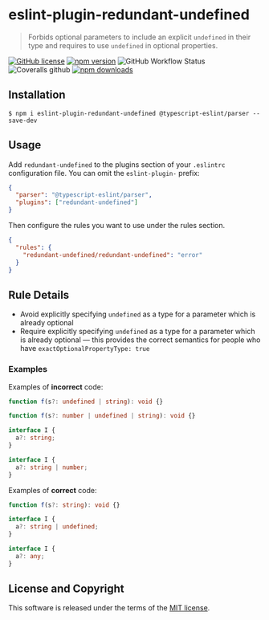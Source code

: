 # eslint-plugin-redundant-undefined

> Forbids optional parameters to include an explicit `undefined` in their type and requires to use `undefined` in optional properties.

[![GitHub license](https://img.shields.io/badge/license-MIT-blue.svg?style=flat-square)](https://github.com/a-tarasyuk/eslint-plugin-redundant-undefined/blob/master/LICENSE) [![npm version](https://img.shields.io/npm/v/eslint-plugin-redundant-undefined.svg?style=flat-square)](https://www.npmjs.com/package/eslint-plugin-redundant-undefined) ![GitHub Workflow Status](https://img.shields.io/github/workflow/status/a-tarasyuk/eslint-plugin-redundant-undefined/main?style=flat-square) ![Coveralls github](https://img.shields.io/coveralls/github/a-tarasyuk/eslint-plugin-redundant-undefined?style=flat-square) [![npm downloads](https://img.shields.io/npm/dm/eslint-plugin-redundant-undefined.svg?style=flat-square)](https://www.npmjs.com/package/eslint-plugin-redundant-undefined)

## Installation

```
$ npm i eslint-plugin-redundant-undefined @typescript-eslint/parser --save-dev
```

## Usage

Add `redundant-undefined` to the plugins section of your `.eslintrc` configuration file. You can omit the `eslint-plugin-` prefix:

```json
{
  "parser": "@typescript-eslint/parser",
  "plugins": ["redundant-undefined"]
}
```

Then configure the rules you want to use under the rules section.

```json
{
  "rules": {
    "redundant-undefined/redundant-undefined": "error"
  }
}
```

## Rule Details

- Avoid explicitly specifying `undefined` as a type for a parameter which is already optional
- Require explicitly specifying `undefined` as a type for a parameter which is already optional &mdash; this provides the correct semantics for people who have `exactOptionalPropertyType: true`

### Examples

Examples of **incorrect** code:

```ts
function f(s?: undefined | string): void {}

function f(s?: number | undefined | string): void {}

interface I {
  a?: string;
}

interface I {
  a?: string | number;
}
```

Examples of **correct** code:

```ts
function f(s?: string): void {}

interface I {
  a?: string | undefined;
}

interface I {
  a?: any;
}
```

## License and Copyright

This software is released under the terms of the [MIT license](https://github.com/a-tarasyuk/redundant-undefined/blob/master/LICENSE.md).

